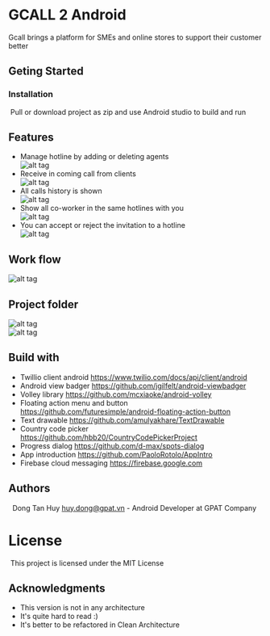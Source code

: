 # GCALL 2 Android
Gcall brings a platform for SMEs and online stores  to support their customer better
## Geting Started
### Installation
&nbsp;Pull or download project as zip and use Android studio to build and run
## Features
* Manage hotline by adding or deleting agents<br />
  ![alt tag](images/manage.png)
* Receive in coming call from clients<br />
  ![alt tag](images/incomingcall.png)
* All calls history is shown<br />
  ![alt tag](images/call_log.png)
* Show all co-worker in the same hotlines with you<br />
  ![alt tag](images/working.png)
* You can accept or reject the invitation to a hotline<br />
  ![alt tag](images/invitation.png)

## Work flow
  ![alt tag](images/workflow.gif)

## Project folder
![alt tag](images/general_folder.png)<br />
![alt tag](images/detail_folder.png)

## Build with
* Twillio client  android <https://www.twilio.com/docs/api/client/android>
* Android view badger <https://github.com/jgilfelt/android-viewbadger>
* Volley library <https://github.com/mcxiaoke/android-volley>
* Floating action menu and button <https://github.com/futuresimple/android-floating-action-button>
* Text drawable <https://github.com/amulyakhare/TextDrawable>
* Country code picker <https://github.com/hbb20/CountryCodePickerProject>
* Progress dialog <https://github.com/d-max/spots-dialog>
* App introduction <https://github.com/PaoloRotolo/AppIntro>
* Firebase cloud messaging <https://firebase.google.com>

## Authors
 &nbsp; Dong Tan Huy <huy.dong@gpat.vn> - Android Developer at GPAT Company
# License
&nbsp;This project is licensed under the MIT License
## Acknowledgments

* This version is not in any architecture
* It's quite hard to read :)
* It's better to be refactored in Clean Architecture
